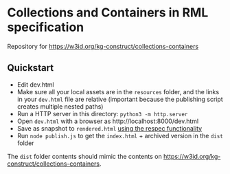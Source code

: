 # Collections and Containers in RML specification

Repository for https://w3id.org/kg-construct/collections-containers

## Quickstart

- Edit dev.html
- Make sure all your local assets are in the `resources` folder, 
  and the links in your `dev.html` file are relative 
  (important because the publishing script creates multiple nested paths)
- Run a HTTP server in this directory: `python3 -m http.server`
- Open `dev.html` with a browser as http://localhost:8000/dev.html
- Save as snapshot to `rendered.html` [using the respec functionality](https://respec.org/docs/#using-browser)
- Run `node publish.js` to get the `index.html` + archived version in the `dist` folder

The `dist` folder contents should mimic the contents on https://w3id.org/kg-construct/collections-containers.
